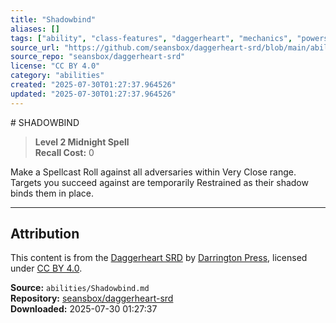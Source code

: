 ```yaml
---
title: "Shadowbind"
aliases: []
tags: ["ability", "class-features", "daggerheart", "mechanics", "powers", "reference", "srd", "ttrpg"]
source_url: "https://github.com/seansbox/daggerheart-srd/blob/main/abilities/Shadowbind.md"
source_repo: "seansbox/daggerheart-srd"
license: "CC BY 4.0"
category: "abilities"
created: "2025-07-30T01:27:37.964526"
updated: "2025-07-30T01:27:37.964526"
---
```


﻿# SHADOWBIND

> **Level 2 Midnight Spell**  
> **Recall Cost:** 0

Make a Spellcast Roll against all adversaries within Very Close range. Targets you succeed against are temporarily Restrained as their shadow binds them in place.

---

## Attribution

This content is from the [Daggerheart SRD](https://github.com/seansbox/daggerheart-srd/blob/main/abilities/Shadowbind.md) by [Darrington Press](https://darringtonpress.com/), licensed under [CC BY 4.0](https://creativecommons.org/licenses/by/4.0/).

**Source:** `abilities/Shadowbind.md`  
**Repository:** [seansbox/daggerheart-srd](https://github.com/seansbox/daggerheart-srd)  
**Downloaded:** 2025-07-30 01:27:37

